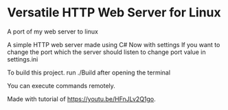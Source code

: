 # Versatile HTTP Web Server for Linux

A port of my web server to linux

A simple HTTP web server made using C#
Now with settings
If you want to change the port which the server should listen to change port value in settings.ini

To build this project. run ./Build after opening the terminal

You can execute commands remotely.

Made with tutorial of <https://youtu.be/HFnJLv2Q1go>.
